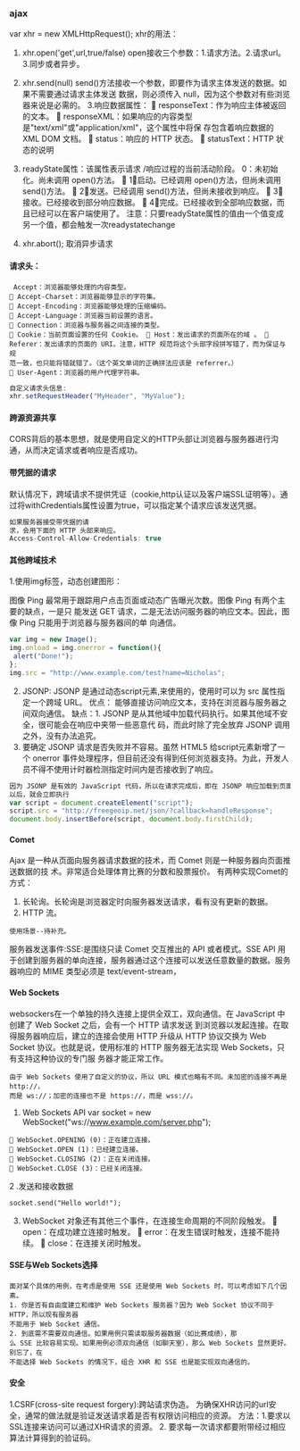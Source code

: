 ### ajax
var xhr = new XMLHttpRequest();
xhr的用法：
1. xhr.open('get',url,true/false)
  open接收三个参数：1.请求方法。2.请求url。3.同步或者异步。
2. xhr.send(null)
send()方法接收一个参数，即要作为请求主体发送的数据。如果不需要通过请求主体发送
数据，则必须传入 null，因为这个参数对有些浏览器来说是必需的。
3.响应数据属性：
 responseText：作为响应主体被返回的文本。
 responseXML：如果响应的内容类型是"text/xml"或"application/xml"，这个属性中将保
存包含着响应数据的 XML DOM 文档。
 status：响应的 HTTP 状态。
 statusText：HTTP 状态的说明
4. readyState属性：该属性表示请求
/响应过程的当前活动阶段。
0：未初始化。尚未调用 open()方法。
 1：启动。已经调用 open()方法，但尚未调用 send()方法。
 2：发送。已经调用 send()方法，但尚未接收到响应。
 3：接收。已经接收到部分响应数据。
 4：完成。已经接收到全部响应数据，而且已经可以在客户端使用了。
注意：只要readyState属性的值由一个值变成另一个值，都会触发一次readystatechange

5. xhr.abort(); 取消异步请求


#### 请求头：
```
 Accept：浏览器能够处理的内容类型。
 Accept-Charset：浏览器能够显示的字符集。
 Accept-Encoding：浏览器能够处理的压缩编码。
 Accept-Language：浏览器当前设置的语言。
 Connection：浏览器与服务器之间连接的类型。
 Cookie：当前页面设置的任何 Cookie。  Host：发出请求的页面所在的域 。  Referer：发出请求的页面的 URI。注意，HTTP 规范将这个头部字段拼写错了，而为保证与规
范一致，也只能将错就错了。（这个英文单词的正确拼法应该是 referrer。）
 User-Agent：浏览器的用户代理字符串。
```
```js
自定义请求头信息:
xhr.setRequestHeader("MyHeader", "MyValue");
```

#### 跨源资源共享
CORS背后的基本思想，就是使用自定义的HTTP头部让浏览器与服务器进行沟通，从而决定请求或者响应是否成功。

#### 带凭据的请求
默认情况下，跨域请求不提供凭证（cookie,http认证以及客户端SSL证明等）。通过将withCredentials属性设置为true，可以指定某个请求应该发送凭据。
```js
如果服务器接受带凭据的请
求，会用下面的 HTTP 头部来响应。
Access-Control-Allow-Credentials: true
```
#### 其他跨域技术
1.使用img标签，动态创建图形：

图像 Ping 最常用于跟踪用户点击页面或动态广告曝光次数。图像 Ping 有两个主要的缺点，一是只
能发送 GET 请求，二是无法访问服务器的响应文本。因此，图像 Ping 只能用于浏览器与服务器间的单
向通信。
``` js
var img = new Image(); 
img.onload = img.onerror = function(){ 
 alert("Done!"); 
}; 
img.src = "http://www.example.com/test?name=Nicholas";
```
2. JSONP:
JSONP 是通过动态script元素,来使用的，使用时可以为
src 属性指定一个跨域 URL。
优点： 能够直接访问响应文本，支持在浏览器与服务器之间双向通信。
缺点：1. JSONP 是从其他域中加载代码执行。如果其他域不安全，很可能会在响应中夹带一些恶意代
码，而此时除了完全放弃 JSONP 调用之外，没有办法追究。
2. 要确定 JSONP 请求是否失败并不容易。虽然 HTML5 给script元素新增了一个 onerror
事件处理程序，但目前还没有得到任何浏览器支持。为此，开发人员不得不使用计时器检测指定时间内是否接收到了响应。
```js
因为 JSONP 是有效的 JavaScript 代码，所以在请求完成后，即在 JSONP 响应加载到页面中
以后，就会立即执行
var script = document.createElement("script"); 
script.src = "http://freegeoip.net/json/?callback=handleResponse"; 
document.body.insertBefore(script, document.body.firstChild);

```

#### Comet
Ajax 是一种从页面向服务器请求数据的技术，而 Comet 则是一种服务器向页面推送数据的技
术。非常适合处理体育比赛的分数和股票报价。
有两种实现Comet的方式：
1. 长轮询。长轮询是浏览器定时向服务器发送请求，看有没有更新的数据。
2. HTTP 流。
```
使用场景--待补充。
```
服务器发送事件:SSE:是围绕只读 Comet 交互推出的 API 或者模式。SSE API
用于创建到服务器的单向连接，服务器通过这个连接可以发送任意数量的数据。服务器响应的 MIME
类型必须是 text/event-stream，
#### Web Sockets
websockers在一个单独的持久连接上提供全双工，双向通信。在 JavaScript 中创建了 Web Socket 之后，会有一个 HTTP 请求发送
到浏览器以发起连接。在取得服务器响应后，建立的连接会使用 HTTP 升级从 HTTP 协议交换为 Web 
Socket 协议。也就是说，使用标准的 HTTP 服务器无法实现 Web Sockets，只有支持这种协议的专门服
务器才能正常工作。
```
由于 Web Sockets 使用了自定义的协议，所以 URL 模式也略有不同。未加密的连接不再是 http://，
而是 ws://；加密的连接也不是 https://，而是 wss://。
```
1. Web Sockets API
  var socket = new WebSocket("ws://www.example.com/server.php");
```
 WebSocket.OPENING (0)：正在建立连接。
 WebSocket.OPEN (1)：已经建立连接。
 WebSocket.CLOSING (2)：正在关闭连接。
 WebSocket.CLOSE (3)：已经关闭连接。

```
2 .发送和接收数据
```
socket.send("Hello world!");
```
3. WebSocket 对象还有其他三个事件，在连接生命周期的不同阶段触发。
 open：在成功建立连接时触发。
 error：在发生错误时触发，连接不能持续。
 close：在连接关闭时触发。
#### SSE与Web Sockets选择

```
面对某个具体的用例，在考虑是使用 SSE 还是使用 Web Sockets 时，可以考虑如下几个因素。
1. 你是否有自由度建立和维护 Web Sockets 服务器？因为 Web Socket 协议不同于 HTTP，所以现有服务器
不能用于 Web Socket 通信。
2. 到底需不需要双向通信。如果用例只需读取服务器数据（如比赛成绩），那
么 SSE 比较容易实现。如果用例必须双向通信（如聊天室），那么 Web Sockets 显然更好。别忘了，在
不能选择 Web Sockets 的情况下，组合 XHR 和 SSE 也是能实现双向通信的。
```
#### 安全
1.CSRF(cross-site request forgery):跨站请求伪造。
为确保XHR访问的url安全，通常的做法就是验证发送请求着是否有权限访问相应的资源。
方法：1.要求以SSL连接来访问可以通过XHR请求的资源。
2. 要求每一次请求都要附带经过相应算法计算得到的验证码。

